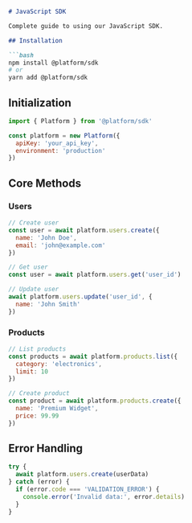 ```markdown
# JavaScript SDK

Complete guide to using our JavaScript SDK.

## Installation

```bash
npm install @platform/sdk
# or
yarn add @platform/sdk
```

## Initialization

```javascript
import { Platform } from '@platform/sdk'

const platform = new Platform({
  apiKey: 'your_api_key',
  environment: 'production'
})
```

## Core Methods

### Users
```javascript
// Create user
const user = await platform.users.create({
  name: 'John Doe',
  email: 'john@example.com'
})

// Get user
const user = await platform.users.get('user_id')

// Update user
await platform.users.update('user_id', {
  name: 'John Smith'
})
```

### Products
```javascript
// List products
const products = await platform.products.list({
  category: 'electronics',
  limit: 10
})

// Create product
const product = await platform.products.create({
  name: 'Premium Widget',
  price: 99.99
})
```

## Error Handling
```javascript
try {
  await platform.users.create(userData)
} catch (error) {
  if (error.code === 'VALIDATION_ERROR') {
    console.error('Invalid data:', error.details)
  }
}
```
```

